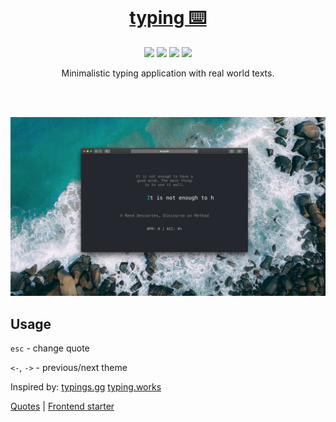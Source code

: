 <br>

<h1 align="center"><a href="https://typ.life/"> typing ⌨️ </a></h1>

<p align="center">
  <a href="https://goreportcard.com/report/github.com/lalabuy948/typing"><img src="https://goreportcard.com/badge/github.com/lalabuy948/typing"/></a>
  <a href="backend/go.mod"><img src="https://img.shields.io/github/go-mod/go-version/lalabuy948/logektor"/></a>
  <a href="/LICENCE"><img src="https://img.shields.io/badge/licence-ccpl-green"/></a>
  <a href="https://typ.life/"><img src="https://img.shields.io/website-up-down-green-red/https/typ.life.svg"/></a>

</p>

<p align="center">
  Minimalistic typing application with real world texts.
</p>

<br><br>

<div align="center">
  <img src="./static/screenshot-typ.life.png">
</div>

## Usage

`esc` - change quote

`<-`, `->` - previous/next theme

Inspired by: [typings.gg](https://typings.gg/) [typing.works](https://typing.works/)

[Quotes](https://www.kaggle.com/akmittal/quotes-dataset) | [Frontend starter](https://medium.com/better-programming/create-a-typing-game-with-react-hooks-usekeypress-and-faker-28bbc7919820)
